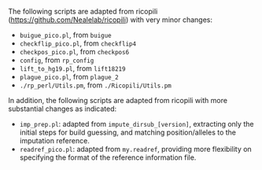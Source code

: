 The following scripts are adapted from ricopili (https://github.com/Nealelab/ricopili) with very minor changes:

* `buigue_pico.pl`, from `buigue`
* `checkflip_pico.pl`, from `checkflip4`
* `checkpos_pico.pl`, from `checkpos6`
* `config`, from `rp_config`
* `lift_to_hg19.pl`, from `lift18219`
* `plague_pico.pl`, from `plague_2`
* `./rp_perl/Utils.pm`, from `./Ricopili/Utils.pm`

In addition, the following scripts are adapted from ricopili with more substantial changes as indicated:

* `imp_prep.pl`: adapted from `impute_dirsub_[version]`, extracting only the initial steps for build guessing, and matching position/alleles to the imputation reference.
* `readref_pico.pl`: adapted from `my.readref`, providing more flexibility on specifying the format of the reference information file.

